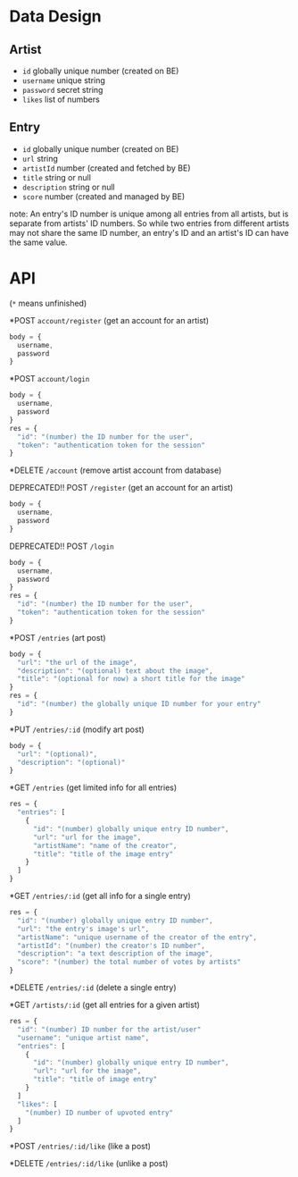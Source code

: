 # Data Design

## Artist

- `id` globally unique number (created on BE)
- `username` unique string
- `password` secret string
- `likes` list of numbers

## Entry

- `id` globally unique number (created on BE)
- `url` string
- `artistId` number (created and fetched by BE)
- `title` string or null
- `description` string or null
- `score` number (created and managed by BE)

note: An entry's ID number is unique among all entries from all artists, but is separate from artists' ID numbers. So while two entries from different artists may not share the same ID number, an entry's ID and an artist's ID can have the same value.

# API

(`*` means unfinished)

*POST `account/register` (get an account for an artist)
```js
body = {
  username,
  password
}
```

*POST `account/login`
```js
body = {
  username,
  password
}
res = {
  "id": "(number) the ID number for the user",
  "token": "authentication token for the session"
}
```

*DELETE `/account` (remove artist account from database)

DEPRECATED!! POST `/register` (get an account for an artist)
```js
body = {
  username,
  password
}
```

DEPRECATED!! POST `/login`
```js
body = {
  username,
  password
}
res = {
  "id": "(number) the ID number for the user",
  "token": "authentication token for the session"
}
```

*POST `/entries` (art post)
```js
body = {
  "url": "the url of the image",
  "description": "(optional) text about the image",
  "title": "(optional for now) a short title for the image"
}
res = {
  "id": "(number) the globally unique ID number for your entry"
}
```

*PUT `/entries/:id` (modify art post)
```js
body = {
  "url": "(optional)",
  "description": "(optional)"
}
```

*GET `/entries` (get limited info for all entries)
```js
res = {
  "entries": [
    {
      "id": "(number) globally unique entry ID number",
      "url": "url for the image",
      "artistName": "name of the creator",
      "title": "title of the image entry"
    }
  ]
}
```

*GET `/entries/:id` (get all info for a single entry)
```js
res = {
  "id": "(number) globally unique entry ID number",
  "url": "the entry's image's url",
  "artistName": "unique username of the creator of the entry",
  "artistId": "(number) the creator's ID number",
  "description": "a text description of the image",
  "score": "(number) the total number of votes by artists"
}
```

*DELETE `/entries/:id` (delete a single entry)

*GET `/artists/:id` (get all entries for a given artist)
```js
res = {
  "id": "(number) ID number for the artist/user"
  "username": "unique artist name",
  "entries": [
    {
      "id": "(number) globally unique entry ID number",
      "url": "url for the image",
      "title": "title of image entry"
    }
  ]
  "likes": [
    "(number) ID number of upvoted entry"
  ]
}
```

*POST `/entries/:id/like` (like a post)

*DELETE `/entries/:id/like` (unlike a post)
